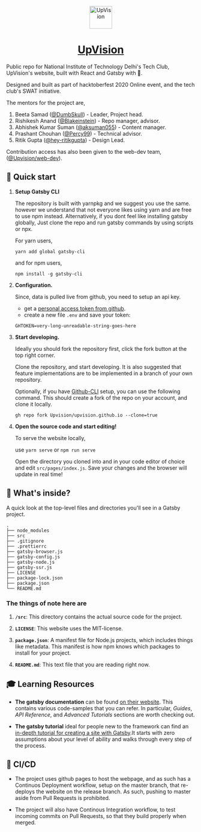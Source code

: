 <a href="https://upvision.github.io">
  <p align="center">
      <img alt="UpVision" src="https://www.gatsbyjs.com/Gatsby-Monogram.svg" width="60" />
  </p>
  <h1 align="center">
    UpVision
  </h1>
</a>

Public repo for National Institute of Technology Delhi's Tech Club, UpVision's website, built with React and Gatsby with 💜.

Designed and built as part of hacktoberfest 2020 Online event, and the tech club's SWAT initiative.

The mentors for the project are,
1. Beeta Samad ([@DumbSkull](https://github.com/DumbSkull)) - Leader, Project head.
2. Rishikesh Anand ([@Blakeinstein](https://github.com/Blakeinstein)) - Repo manager, advisor.
3. Abhishek Kumar Suman ([@aksuman055](https://github.com/aksuman055)) - Content manager.
4. Prashant Chouhan ([@Percy99](https://github.com/Percy99)) - Technical advisor.
5. Ritik Gupta ([@hey-ritikgupta](https://github.com/hey-ritikgupta)) - Design Lead.

Contribution access has also been given to the web-dev team, ([@Upvision/web-dev](https://github.com/orgs/Upvision/teams/web-dev)).

## 🚀 Quick start

1.  **Setup Gatsby CLI**

    The repository is built with yarnpkg and we suggest you use the same. however we understand that not everyone likes using yarn and are free to use npm instead. Alternatively, if you dont feel like installing gatsby globally, Just clone the repo and run gatsby commands by using scripts or npx.
    
    For yarn users,
    ```shell
    yarn add global gatsby-cli
    ```
    and for npm users,
    ```shell
    npm install -g gatsby-cli
    ```

2.  **Configuration.**

    Since, data is pulled live from github, you need to setup an api key.
    - get a [personal access token from github](https://help.github.com/en/github/authenticating-to-github/creating-a-personal-access-token-for-the-command-line).
    - create a new file `.env` and save your token:

    ```
    GHTOKEN=very-long-unreadable-string-goes-here
    ```


3.  **Start developing.**

    Ideally you should fork the repository first, click the fork button at the top right corner.
    
    Clone the repository, and start developing. It is also suggested that feature implementations are to be implemented in a branch of your own repository.

    Optionally, if you have [Github-CLI](https://github.com/cli/cli) setup, you can use the following command. This should create a fork of the repo on your account, and clone it locally.

    ```shell
    gh repo fork Upvision/upvision.github.io --clone=true
    ```

4.  **Open the source code and start editing!**

    To serve the website locally,

    use `yarn serve` or `npm run serve`

    Open the directory you cloned into and in your code editor of choice and edit `src/pages/index.js`. Save your changes and the browser will update in real time!


## 🧐 What's inside?

A quick look at the top-level files and directories you'll see in a Gatsby project.

    .
    ├── node_modules
    ├── src
    ├── .gitignore
    ├── .prettierrc
    ├── gatsby-browser.js
    ├── gatsby-config.js
    ├── gatsby-node.js
    ├── gatsby-ssr.js
    ├── LICENSE
    ├── package-lock.json
    ├── package.json
    └── README.md

<h3> The things of note here are </h3>

1.  **`/src`**: This directory contains the actual source code for the project.

2.  **`LICENSE`**: This website uses the MIT-license.

3.  **`package.json`**: A manifest file for Node.js projects, which includes things like metadata. This manifest is how npm knows which packages to install for your project.

4.  **`README.md`**: This text file that you are reading right now.

## 🎓 Learning Resources

- **The gatsby documentation** can be found [on their website](https://www.gatsbyjs.com/docs). This contains various code-samples that you can refer. In particular, _Guides_, _API Reference_, and _Advanced Tutorials_ sections are worth checking out.

- **The gatsby tutorial** ideal for people new to the framework can find an [in-depth tutorial for creating a site with Gatsby](https://www.gatsbyjs.com/tutorial/).It starts with zero assumptions about your level of ability and walks through every step of the process.
  
## 💫 CI/CD

- The project uses github pages to host the webpage, and as such has a Continuos Deployment workflow, setup on the master branch, that re-deploys the website on the release branch. As such, pushing to master aside from Pull Requests is prohibited.

- The project will also have Continous Integration workflow, to test incoming commits on Pull Requests, so that they build properly when merged.

